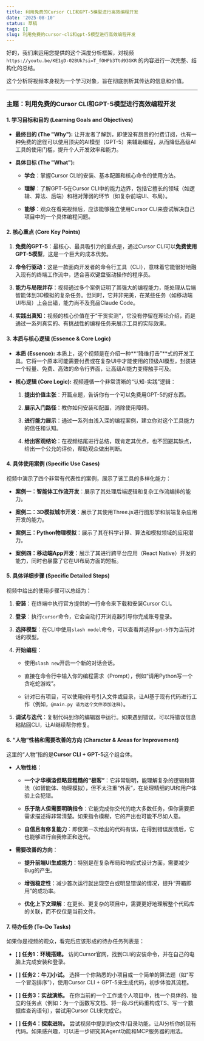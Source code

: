 ```yaml
---
title: 利用免费的Cursor CLI和GPT-5模型进行高效编程开发
date: '2025-08-10'
status: 草稿
tags: []
slug: 利用免费的cursor-cli和gpt-5模型进行高效编程开发
---
```

好的，我们来运用您提供的这个深度分析框架，对视频 `https://youtu.be/KE1gD-02BUk?si=T_fOHPb3Ttd93GKR` 的内容进行一次完整、结构化的总结。

这个分析将视频本身视为一个学习对象，旨在彻底剖析其传达的信息和价值。

---

### **主题：利用免费的Cursor CLI和GPT-5模型进行高效编程开发**

#### **1. 学习目标和目的 (Learning Goals and Objectives)**

- **最终目的 (The "Why"):** 让开发者了解到，即使没有昂贵的付费订阅，也有一种免费的途径可以使用顶尖的AI模型（GPT-5）来辅助编程，从而降低高级AI工具的使用门槛，提升个人开发效率和能力。
    
- **具体目标 (The "What"):**
    
    - **学会**：掌握Cursor CLI的安装、基本配置和核心命令的使用方法。
        
    - **理解**：了解GPT-5在Cursor CLI中的能力边界，包括它擅长的领域（如逻辑、算法、后端）和相对薄弱的环节（如复杂前端UI、布局）。
        
    - **能够**：观众在看完视频后，应该能够独立使用Cursor CLI来尝试解决自己项目中的一个具体编程问题。
        

#### **2. 核心重点 (Core Key Points)**

1. **免费的GPT-5**：最核心、最具吸引力的重点是，通过Cursor CLI可以**免费使用GPT-5模型**，这是一个巨大的成本优势。
    
2. **命令行驱动**：这是一款面向开发者的命令行工具（CLI），意味着它能很好地融入现有的终端工作流中，适合喜欢键盘驱动操作的程序员。
    
3. **能力与局限并存**：视频通过多个案例证明了其强大的编程能力，能处理从后端智能体到3D模拟的复杂任务。但同时，它并非完美，在某些任务（如移动端UI布局）上会出错，能力尚不及竞品Claude Code。
    
4. **实践出真知**：视频的核心价值在于“干货实测”，它没有停留在理论介绍，而是通过一系列真实的、有挑战性的编程任务来展示工具的实际效果。
    

#### **3. 本质与核心逻辑 (Essence & Core Logic)**

- **本质 (Essence):** 本质上，这个视频是在介绍一种**“降维打击”**式的开发工具。它将一个原本可能需要付费或在复杂UI中才能使用的顶级AI模型，封装进一个轻量、免费、高效的命令行界面，让高级AI能力变得触手可及。
    
- **核心逻辑 (Core Logic):** 视频遵循一个非常清晰的“认知-实践”逻辑：
    
    1. **提出价值主张**：开篇点题，告诉你有一个可以免费用GPT-5的好东西。
        
    2. **展示入门路径**：教你如何安装和配置，消除使用障碍。
        
    3. **进行能力展示**：通过一系列由浅入深的编程案例，建立你对这个工具能力的信任和认知。
        
    4. **给出客观结论**：在视频结尾进行总结，既肯定其优点，也不回避其缺点，给出一个公允的评价，帮助观众做出判断。
        

#### **4. 具体使用案例 (Specific Use Cases)**

视频中演示了四个非常有代表性的案例，展示了该工具的多样化能力：

- **案例一：智能体工作流开发**：展示了其处理后端逻辑和复杂工作流编排的能力。
    
- **案例二：3D模拟城市开发**：展示了其使用Three.js进行图形学和前端复杂应用开发的能力。
    
- **案例三：Python物理模拟**：展示了其在科学计算、算法和模拟领域的应用潜力。
    
- **案例四：移动端App开发**：展示了其进行跨平台应用（React Native）开发的能力，同时也暴露了它在UI布局方面的短板。
    

#### **5. 具体详细步骤 (Specific Detailed Steps)**

视频中给出的使用步骤可以总结为：

1. **安装**：在终端中执行官方提供的一行命令来下载和安装Cursor CLI。
    
2. **登录**：执行`cursor`命令，它会自动打开浏览器引导你完成账号登录。
    
3. **选择模型**：在CLI中使用`slash model`命令，可以查看并选择`gpt-5`作为当前对话的模型。
    
4. **开始编程**：
    
    - 使用`slash new`开启一个新的对话会话。
        
    - 直接在命令行中输入你的编程需求（Prompt），例如“请用Python写一个贪吃蛇游戏”。
        
    - 针对已有项目，可以使用`@`符号引入文件或目录，让AI基于现有代码进行工作（例如，`@main.py 请为这个文件添加注释`）。
        
5. **调试与迭代**：复制代码到你的编辑器中运行。如果遇到错误，可以将错误信息粘贴回CLI，让AI继续帮你修复。
    

#### **6. “人物”性格和需要改善的方向 (Character & Areas for Improvement)**

这里的“人物”指的是**Cursor CLI + GPT-5**这个组合体。

- **人物性格**：
    
    - **一个才华横溢但略显粗糙的“极客”**：它非常聪明，能理解复杂的逻辑和算法（如智能体、物理模拟），但不太注重“外表”，在处理精细的UI和用户体验上会犯错。
        
    - **乐于助人但需要明确指令**：它能完成你交代的绝大多数任务，但你需要把需求描述得非常清楚。如果指令模糊，它的产出也可能不尽如人意。
        
    - **自信且有修复能力**：即使第一次给出的代码有误，在得到错误反馈后，它也能够进行自我修正和迭代。
        
- **需要改善的方向**：
    
    - **提升前端UI生成能力**：特别是在复杂布局和响应式设计方面，需要减少Bug的产生。
        
    - **增强稳定性**：减少首次运行就出现空白或明显错误的情况，提升“开箱即用”的成功率。
        
    - **优化上下文理解**：在更长、更复杂的项目中，需要更好地理解整个代码库的关联，而不仅仅是当前文件。
        

#### **7. 待办任务 (To-Do Tasks)**

如果你是视频的观众，看完后应该形成的待办任务列表是：

- **[ ] 任务1：环境搭建。** 访问Cursor官网，找到CLI的安装命令，并在自己的电脑上完成安装和登录。
    
- **[ ] 任务2：牛刀小试。** 选择一个你熟悉的小项目或一个简单的算法题（如“写一个冒泡排序”），使用Cursor CLI + GPT-5来生成代码，初步体验其流程。
    
- **[ ] 任务3：实战演练。** 在你当前的一个工作或个人项目中，找一个具体的、独立的任务点（例如：为一个函数写文档、将一段JS代码重构成TS、写一个数据库查询语句），尝试用Cursor CLI来完成它。
    
- **[ ] 任务4：探索进阶。** 尝试视频中提到的`@`文件/目录功能，让AI分析你的现有代码。如果感兴趣，可以进一步研究其Agent功能和MCP服务器的用法。
